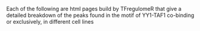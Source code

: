 Each of the following are html pages build by TFregulomeR that give a detailed breakdown of the peaks found in the motif of YY1-TAF1 co-binding or exclusively, in different cell lines
